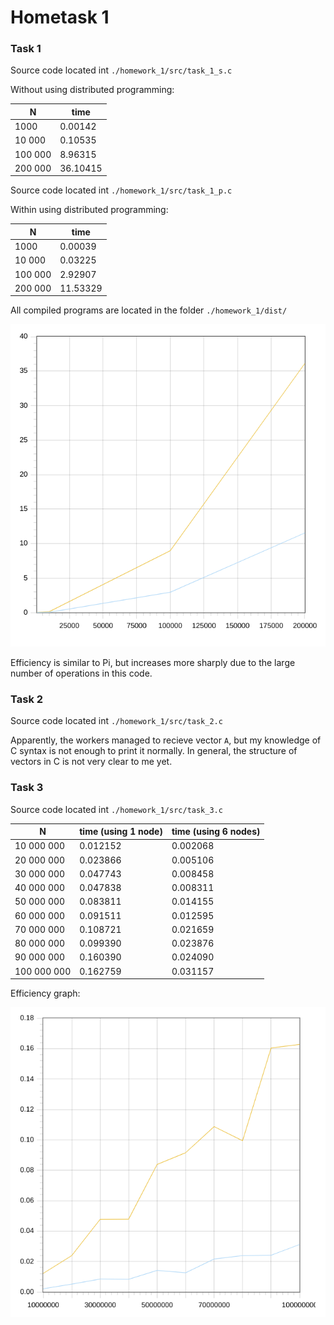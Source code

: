 # Hometask 1

### Task 1

Source code located int `./homework_1/src/task_1_s.c`

Without using distributed programming:

| N | time |
| --- | --- |
| 1000 | 0.00142 |
| 10 000 | 0.10535 |
| 100 000 | 8.96315 |
| 200 000 | 36.10415 |

Source code located int `./homework_1/src/task_1_p.c`

Within using distributed programming:

| N | time |
| --- | --- |
| 1000 | 0.00039 |
| 10 000 | 0.03225 |
| 100 000 | 2.92907 |
| 200 000 | 11.53329 |

All compiled programs are located in the folder `./homework_1/dist/`

![Untitled](Hometask%201%20cd247afba84f4076bb827bdc879dfbd8/Untitled.png)

Efficiency is similar to Pi, but increases more sharply due to the large number of operations in this code.

### Task 2

Source code located int `./homework_1/src/task_2.c`

Apparently, the workers managed to recieve vector `A`, but my knowledge of C syntax is not enough to print it normally. In general, the structure of vectors in C is not very clear to me yet.

### Task 3

Source code located int `./homework_1/src/task_3.c`

| N | time (using 1 node) | time (using 6 nodes) |
| --- | --- | --- |
| 10 000 000 | 0.012152 | 0.002068 |
| 20 000 000 | 0.023866 | 0.005106 |
| 30 000 000 | 0.047743 | 0.008458 |
| 40 000 000 | 0.047838 | 0.008311 |
| 50 000 000 | 0.083811 | 0.014155 |
| 60 000 000 | 0.091511 | 0.012595 |
| 70 000 000 | 0.108721 | 0.021659 |
| 80 000 000 | 0.099390 | 0.023876 |
| 90 000 000 | 0.160390 | 0.024090 |
| 100 000 000 | 0.162759 | 0.031157 |

Efficiency graph:

![Untitled](Hometask%201%20cd247afba84f4076bb827bdc879dfbd8/Untitled%201.png)